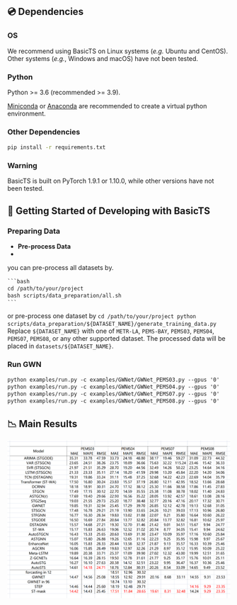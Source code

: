 

## 💿 Dependencies

### OS

We recommend using BasicTS on Linux systems (*e.g.* Ubuntu and CentOS). 
Other systems (*e.g.*, Windows and macOS) have not been tested.

### Python

Python >= 3.6 (recommended >= 3.9).

[Miniconda](https://docs.conda.io/en/latest/miniconda.html) or [Anaconda](https://www.anaconda.com/) are recommended to create a virtual python environment.

### Other Dependencies

```bash
pip install -r requirements.txt
```

### Warning

BasicTS is built on PyTorch 1.9.1 or 1.10.0, while other versions have not been tested.


## 🎯 Getting Started of Developing with BasicTS

### Preparing Data


- **Pre-process Data**
- 
you can pre-process all datasets by.

    ```bash
    cd /path/to/your/project
    bash scripts/data_preparation/all.sh
    ```

or  pre-process one dataset by
    ```
    cd /path/to/your/project
    python scripts/data_preparation/${DATASET_NAME}/generate_training_data.py
    ```
    Replace `${DATASET_NAME}` with one of `METR-LA`, `PEMS-BAY`, `PEMS03`, `PEMS04`, `PEMS07`, `PEMS08`, or any other supported dataset. The processed data will be placed in `datasets/${DATASET_NAME}`.



### Run GWN

```
python examples/run.py -c examples/GWNet/GWNet_PEMS03.py --gpus '0'
python examples/run.py -c examples/GWNet/GWNet_PEMS04.py --gpus '0'
python examples/run.py -c examples/GWNet/GWNet_PEMS07.py --gpus '0'
python examples/run.py -c examples/GWNet/GWNet_PEMS08.py --gpus '0'

```



## 📉 Main Results

![Main results.](results/results.png)


